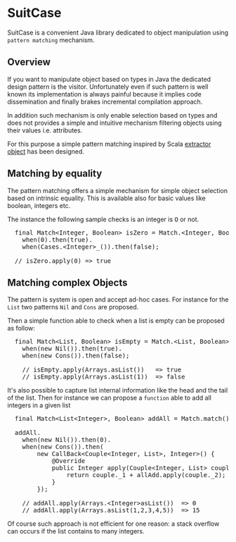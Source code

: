 SuitCase
========

SuitCase is a convenient Java library dedicated to object manipulation using `pattern matching` mechanism.

Overview
--------

If you want to manipulate object based on types in Java the dedicated design pattern is the visitor.
Unfortunately even if such pattern is well known its implementation is always painful because it implies
code dissemination and finally brakes incremental compilation approach.

In addition such mechanism is only enable selection based on types and does not provides a simple and
intuitive mechanism filtering objects using their values i.e. attributes.

For this purpose a simple pattern matching inspired by Scala [extractor object](http://www.scala-lang.org/node/112)
has been designed.

Matching by equality
--------------------

The pattern matching offers a simple mechanism for simple object selection based on intrinsic equality.
This is available also for basic values like boolean, integers etc.

The instance the following sample checks is an integer is <tt>O</tt> or not. 

<pre>
  final Match&lt;Integer, Boolean> isZero = Match.&lt;Integer, Boolean>match().
    when(0).then(true).
    when(Cases.&lt;Integer>_()).then(false);
    
  // isZero.apply(0) => true 
</pre>

Matching complex Objects 
------------------------

The pattern is system is open and accept ad-hoc cases. For instance for the `List` two patterns `Nil` 
and `Cons` are proposed.

Then a simple function able to check when a list is empty can be proposed as follow:

<pre>
  final Match&lt;List, Boolean> isEmpty = Match.&lt;List, Boolean>match().
    when(new Nil()).then(true).
    when(new Cons()).then(false);

    // isEmpty.apply(Arrays.asList())   => true
    // isEmpty.apply(Arrays.asList(1))  => false
</pre>

It's also possible to capture list internal information like the head and the tail of the list. Then
for instance we can propose a `function` able to add all integers in a given list

<pre>
  final Match&lt;List&lt;Integer>, Boolean> addAll = Match.match();

  addAll.
    when(new Nil()).then(0).
    when(new Cons()).then(
        new CallBack&lt;Couple&lt;Integer, List>, Integer>() {
            @Override
            public Integer apply(Couple&lt;Integer, List> couple) throws MatchingException {
                return couple._1 + allAdd.apply(couple._2);
            }
        });

    // addAll.apply(Arrays.&lt;Integer>asList())  => 0
    // addAll.apply(Arrays.asList(1,2,3,4,5))  => 15
</pre>

Of course such approach is not efficient for one reason: a stack overflow can occurs if the list contains
to many integers.




